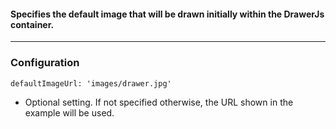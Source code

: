 #### Specifies the default image that will be drawn initially within the DrawerJs container. 

***
### Configuration
```
defaultImageUrl: 'images/drawer.jpg'
```
* Optional setting. If not specified otherwise, the URL shown in the example will be used.